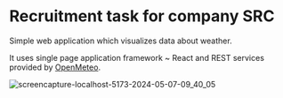 # Recruitment task for company SRC

Simple web application which visualizes data about weather.

It uses single page application framework ~ React and REST services provided by [OpenMeteo](https://open-meteo.com/).

![screencapture-localhost-5173-2024-05-07-09_40_05](https://github.com/TasTyy/WeatherApp/assets/43649526/6a79a454-64e4-4baa-a62c-6fa19ff8f11b)

